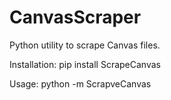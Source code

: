 # CanvasScraper
Python utility to scrape Canvas files.

Installation:
pip install ScrapeCanvas


Usage:
python -m ScrapveCanvas
